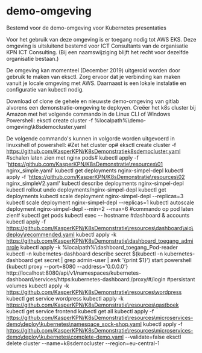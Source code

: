 # demo-omgeving

Bestemd voor de demo-omgeving voor Kubernetes presentaties

Voor het gebruik van deze omgeving is er toegang nodig tot AWS EKS.
Deze omgeving is uitsluitend bestemd voor ICT Consultants van de organisatie KPN ICT Consulting. (Bij een naamswijziging blijft het recht voor dezelfde organisatie bestaan.)


De omgeving kan momenteel (December 2019) uitgerold worden door gebruik te maken van eksctl. Zorg ervoor dat je verbinding kan maken vanuit je locale omgeving met AWS.
Daarnaast is een lokale instalatie en configuratie van kubectl nodig. 

Download of clone de gehele en nieuwste demo-omgeving van gitlab alvorens een demonstratie-omgeving te deployen.
Creëer het k8s cluster bij Amazon met het volgende commando in de Linux CLI of Windows Powershell:
eksctl create cluster -f %localpath%\demo-omgeving\k8sdemocluster.yaml

De volgende commando's kunnen in volgorde worden uitgevoerd in linuxshell of powershell:
#Zet het cluster op#
eksctl create cluster -f https://github.com/KasperKPN/K8sDemonstratiek8sdemocluster.yaml
#schalen laten zien met nginx pods#
kubectl apply -f 'https://github.com/KasperKPN/K8sDemonstratie\resources\01 nginx_simple.yaml'
kubectl get deployments nginx-simpel-depl
kubectl apply -f 'https://github.com/KasperKPN/K8sDemonstratie\resources\02 nginx_simpleV2.yaml'
kubectl describe deployments nginx-simpel-depl
kubectl rollout undo deployments/nginx-simpel-depl
kubectl get deployments
kubectl scale deployment nginx-simpel-depl --replicas=3
kubectl scale deployment nginx-simpel-depl --replicas=1
kubectl autoscale deployment nginx-simpel-depl --min=2 --max=6
#commando op pod laten zien#
kubectl get pods
kubectl exec
-- hostname
#dashboard & accounts
kubectl apply -f https://github.com/KasperKPN/K8sDemonstratie\resources\dashboard\aio\deploy\recommended.yaml
kubectl apply -k https://github.com/KasperKPN/K8sDemonstratie\dashboard_toegang_adminrole
kubectl apply -k %localpath%\dashboard_toegang_Pod-reader
kubectl -n kubernetes-dashboard describe secret $(kubectl -n kubernetes-dashboard get secret | grep admin-user | awk '{print $1}')
start powershell {kubectl proxy --port=8080 --address='0.0.0.0'}
http://localhost:8080/api/v1/namespaces/kubernetes-dashboard/services/https:kubernetes-dashboard:/proxy/#/login
#persistant volumes
kubectl apply -k https://github.com/KasperKPN/K8sDemonstratie\resources\wordpress
kubectl get service wordpress
kubectl apply -k https://github.com/KasperKPN/K8sDemonstratie\resources\gastboek
kubectl get service frontend
kubectl get all
kubectl apply -f  https://github.com/KasperKPN/K8sDemonstratie\resources\microservices-demo\deploy\kubernetes\namespace_sock-shop.yaml
kubectl apply -f  https://github.com/KasperKPN/K8sDemonstratie\resources\microservices-demo\deploy\kubernetes\complete-demo.yaml --validate=false
eksctl delete cluster --name=k8sdemocluster --region=eu-central-1